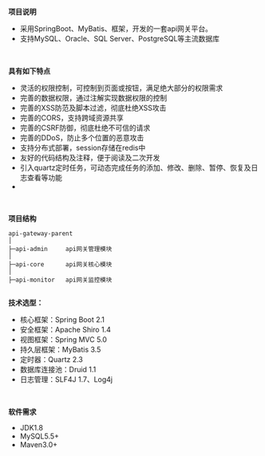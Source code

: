 **项目说明** 
- 采用SpringBoot、MyBatis、框架，开发的一套api网关平台。
- 支持MySQL、Oracle、SQL Server、PostgreSQL等主流数据库
<br>

**具有如下特点** 
- 灵活的权限控制，可控制到页面或按钮，满足绝大部分的权限需求
- 完善的数据权限，通过注解实现数据权限的控制
- 完善的XSS防范及脚本过滤，彻底杜绝XSS攻击
- 完善的CORS，支持跨域资源共享
- 完善的CSRF防御，彻底杜绝不可信的请求
- 完善的DDoS，防止多个位置的恶意攻击
- 支持分布式部署，session存储在redis中
- 友好的代码结构及注释，便于阅读及二次开发
- 引入quartz定时任务，可动态完成任务的添加、修改、删除、暂停、恢复及日志查看等功能
- 
<br>

**项目结构** 
```
api-gateway-parent
│ 
├─api-admin     api网关管理模块
│ 
├─api-core      api网关核心模块
│ 
├─api-monitor   api网关监控模块


```
**技术选型：** 
- 核心框架：Spring Boot 2.1
- 安全框架：Apache Shiro 1.4
- 视图框架：Spring MVC 5.0
- 持久层框架：MyBatis 3.5
- 定时器：Quartz 2.3
- 数据库连接池：Druid 1.1
- 日志管理：SLF4J 1.7、Log4j
<br>

**软件需求** 
- JDK1.8
- MySQL5.5+
- Maven3.0+
<br>
